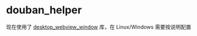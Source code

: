 # douban_helper

现在使用了 [desktop_webview_window](https://pub.dev/packages/desktop_webview_window) 库，在 Linux/Windows 需要按说明配置